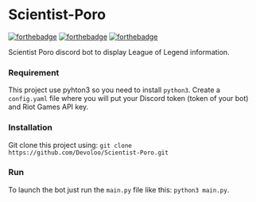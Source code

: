 # Scientist-Poro
[![forthebadge](http://forthebadge.com/images/badges/built-with-love.svg)](http://forthebadge.com) [![forthebadge](https://forthebadge.com/images/badges/made-with-python.svg)](https://forthebadge.com) [![forthebadge](https://forthebadge.com/images/badges/ctrl-c-ctrl-v.svg)](https://forthebadge.com)

Scientist Poro discord bot to display League of Legend information.

### Requirement
This project use pyhton3 so you need to install ``python3``.
Create a ``config.yaml`` file where you will put your Discord token (token of your bot) and Riot Games API key.

### Installation
Git clone this project using:
    ``git clone https://github.com/Devoloo/Scientist-Poro.git``

### Run
To launch the bot just run the ``main.py`` file like this: ``python3 main.py``.